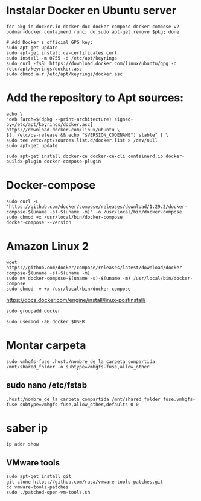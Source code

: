 # Instalar Docker en Ubuntu server

	for pkg in docker.io docker-doc docker-compose docker-compose-v2 podman-docker containerd runc; do sudo apt-get remove $pkg; done

	# Add Docker's official GPG key:
	sudo apt-get update
	sudo apt-get install ca-certificates curl
	sudo install -m 0755 -d /etc/apt/keyrings
	sudo curl -fsSL https://download.docker.com/linux/ubuntu/gpg -o /etc/apt/keyrings/docker.asc
	sudo chmod a+r /etc/apt/keyrings/docker.asc

# Add the repository to Apt sources:

	echo \
	"deb [arch=$(dpkg --print-architecture) signed-by=/etc/apt/keyrings/docker.asc] https://download.docker.com/linux/ubuntu \
	$(. /etc/os-release && echo "$VERSION_CODENAME") stable" | \
	sudo tee /etc/apt/sources.list.d/docker.list > /dev/null
	sudo apt-get update

	sudo apt-get install docker-ce docker-ce-cli containerd.io docker-buildx-plugin docker-compose-plugin

# Docker-compose

	sudo curl -L "https://github.com/docker/compose/releases/download/1.29.2/docker-compose-$(uname -s)-$(uname -m)" -o /usr/local/bin/docker-compose
	sudo chmod +x /usr/local/bin/docker-compose
	docker-compose --version
 
 # Amazon Linux 2

	wget https://github.com/docker/compose/releases/latest/download/docker-compose-$(uname -s)-$(uname -m) 
	sudo mv docker-compose-$(uname -s)-$(uname -m) /usr/local/bin/docker-compose
	sudo chmod -v +x /usr/local/bin/docker-compose


https://docs.docker.com/engine/install/linux-postinstall/

	sudo groupadd docker

	sudo usermod -aG docker $USER

# Montar carpeta

	sudo vmhgfs-fuse .host:/nombre_de_la_carpeta_compartida /mnt/shared_folder -o subtype=vmhgfs-fuse,allow_other

## sudo nano /etc/fstab

	.host:/nombre_de_la_carpeta_compartida /mnt/shared_folder fuse.vmhgfs-fuse subtype=vmhgfs-fuse,allow_other,defaults 0 0


# saber ip

	ip addr show

## VMware tools

	sudo apt-get install git
	git clone https://github.com/rasa/vmware-tools-patches.git
	cd vmware-tools-patches
	sudo ./patched-open-vm-tools.sh
	
